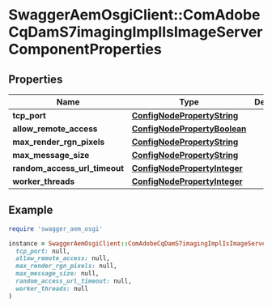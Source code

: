 # SwaggerAemOsgiClient::ComAdobeCqDamS7imagingImplIsImageServerComponentProperties

## Properties

| Name | Type | Description | Notes |
| ---- | ---- | ----------- | ----- |
| **tcp_port** | [**ConfigNodePropertyString**](ConfigNodePropertyString.md) |  | [optional] |
| **allow_remote_access** | [**ConfigNodePropertyBoolean**](ConfigNodePropertyBoolean.md) |  | [optional] |
| **max_render_rgn_pixels** | [**ConfigNodePropertyString**](ConfigNodePropertyString.md) |  | [optional] |
| **max_message_size** | [**ConfigNodePropertyString**](ConfigNodePropertyString.md) |  | [optional] |
| **random_access_url_timeout** | [**ConfigNodePropertyInteger**](ConfigNodePropertyInteger.md) |  | [optional] |
| **worker_threads** | [**ConfigNodePropertyInteger**](ConfigNodePropertyInteger.md) |  | [optional] |

## Example

```ruby
require 'swagger_aem_osgi'

instance = SwaggerAemOsgiClient::ComAdobeCqDamS7imagingImplIsImageServerComponentProperties.new(
  tcp_port: null,
  allow_remote_access: null,
  max_render_rgn_pixels: null,
  max_message_size: null,
  random_access_url_timeout: null,
  worker_threads: null
)
```

